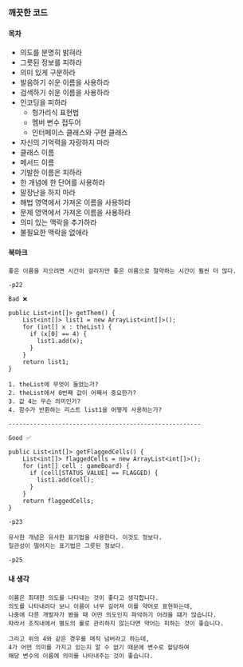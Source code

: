 ### 깨끗한 코드

#### 목차

- 의도를 분명히 밝혀라
- 그릇된 정보를 피하라
- 의미 있게 구분하라
- 발음하기 쉬운 이름을 사용하라
- 검색하기 쉬운 이름을 사용하라
- 인코딩을 피하라
    - 헝가리식 표현법
    - 멤버 변수 접두어
    - 인터페이스 클래스와 구현 클래스
- 자신의 기억력을 자랑하지 마라
- 클래스 이름
- 메서드 이름
- 기발한 이름은 피하라
- 한 개념에 한 단어를 사용하라
- 말장난을 하지 마라
- 해법 영역에서 가져온 이름을 사용하라
- 문제 영역에서 가져온 이름을 사용하라
- 의미 있는 맥락을 추가하라
- 불필요한 맥락을 없애라

#### 북마크

```
좋은 이름을 지으려면 시간이 걸리지만 좋은 이름으로 절약하는 시간이 훨씬 더 많다.

-p22
```

```
Bad ❌

public List<int[]> getThem() {
    List<int[]> list1 = new ArrayList<int[]>();
    for (int[] x : theList) {
      if (x[0] == 4) {
        list1.add(x);
      }
    }
    return list1;
}

1. theList에 무엇이 들었는가?
2. theList에서 0번째 값이 어째서 중요한가?
3. 값 4는 무슨 의미인가?
4. 함수가 반환하는 리스트 list1을 어떻게 사용하는가?

------------------------------------------------------

Good ✅

public List<int[]> getFlaggedCells() {
    List<int[]> flaggedCells = new ArrayList<int[]>();
    for (int[] cell : gameBoard) {
      if (cell[STATUS_VALUE] == FLAGGED) {
        list1.add(cell);
      }
    }
    return flaggedCells;
}

-p23
```

```
유사한 개념은 유사한 표기법을 사용한다. 이것도 정보다.
일관성이 떨어지는 표기법은 그릇된 정보다.

-p25
```

#### 내 생각

```
이름은 최대한 의도를 나타내는 것이 좋다고 생각합니다.
의도를 나타내려다 보니 이름이 너무 길어져 이를 약어로 표현하는데,
나중에 다른 개발자가 봤을 때 어떤 의도인지 파악하기 어려울 떄가 많습니다.
따라서 조직내에서 별도의 룰로 관리하지 않는다면 약어는 피하는 것이 좋습니다.

그리고 위의 4와 같은 경우를 매직 넘버라고 하는데,
4가 어떤 의미를 가지고 있는지 알 수 없기 때문에 변수로 할당하여
해당 변수의 이름에 의미를 나타내주는 것이 좋습니다.
```